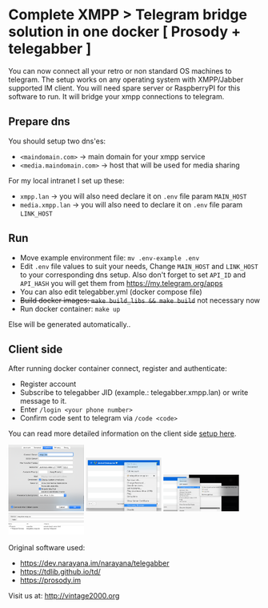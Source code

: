 # Complete XMPP > Telegram bridge solution in one docker [ Prosody + telegabber ]

You can now connect all your retro or non standard OS machines to telegram. The setup works on any operating system with XMPP/Jabber supported IM client. You will need spare server or RaspberryPI for this software to run. It will bridge your xmpp connections to telegram.

## Prepare dns

You should setup two dns'es:
* `<maindomain.com>` -> main domain for your xmpp service
* `<media.maindomain.com>` -> host that will be used for media sharing	

For my local intranet I set up these:
* `xmpp.lan` -> you will also need declare it on `.env` file param `MAIN_HOST`
* `media.xmpp.lan` -> you will also need to declare it on `.env` file param `LINK_HOST`

## Run

* Move example environment file: `mv .env-example .env` 
* Edit `.env` file values to suit your needs, Change `MAIN_HOST` and `LINK_HOST` to your corresponding dns setup. Also don't forget to set `API_ID` and `API_HASH` you will get them from https://my.telegram.org/apps
* You can also edit telegabber.yml (docker compose file)
* <del>Build docker images: `make build_libs && make build`</del> not necessary now
* Run docker container: `make up`

Else will be generated automatically..

## Client side

After running docker container connect, register and authenticate:

* Register account
* Subscribe to telegabber JID (example.: telegabber.xmpp.lan) or write message to it.
* Enter `/login <your phone number>`
* Confirm code sent to telegram via `/code <code>`

You can read more detailed information on the client side [setup here](http://vintage2000.org/telegram_for_old_computers).



<img src="https://github.com/e1z0/telegabber-docker/raw/master/pics/scr1.png" width=30% height=30%>
  
<img src="https://github.com/e1z0/telegabber-docker/raw/master/pics/scr2.png" width=30% height=30%>
  
<img src="https://github.com/e1z0/telegabber-docker/raw/master/pics/scr3.png" width=30% height=30%>
  
<img src="https://github.com/e1z0/telegabber-docker/raw/master/pics/scr4.png" width=30% height=30%>  

Original software used:
* https://dev.narayana.im/narayana/telegabber
* https://tdlib.github.io/td/
* https://prosody.im

Visit us at: http://vintage2000.org
